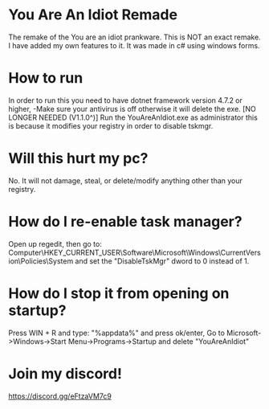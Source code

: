 # You Are An Idiot Remade
The remake of the You are an idiot prankware.
This is NOT an exact remake. I have added my own features to it. It was made in c# using windows forms.

# How to run
In order to run this you need to have dotnet framework version 4.7.2 or higher,
-Make sure your antivirus is off otherwise it will delete the exe. [NO LONGER NEEDED (V1.1.0^)]
Run the YouAreAnIdiot.exe as administrator this is because it modifies your registry in order to disable tskmgr.

# Will this hurt my pc?
No. It will not damage, steal, or delete/modify anything other than your registry.

# How do I re-enable task manager?
Open up regedit, then go to: Computer\HKEY_CURRENT_USER\Software\Microsoft\Windows\CurrentVersion\Policies\System and set the "DisableTskMgr" dword to 0 instead of 1.

# How do I stop it from opening on startup?
Press WIN + R and type: "%appdata%" and press ok/enter,
Go to Microsoft->Windows->Start Menu->Programs->Startup and delete "YouAreAnIdiot"

# Join my discord!
https://discord.gg/eFtzaVM7c9
